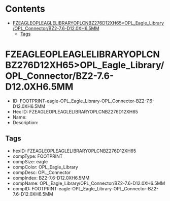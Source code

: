 



Contents
========

* [FZEAGLEOPLEAGLELIBRARYOPLCNBZ276D12XH65>OPL_Eagle_Library/OPL_Connector/BZ2-7.6-D12.0XH6.5MM](#fzeagleopleaglelibraryoplcnbz276d12xh65opl_eagle_libraryopl_connectorbz2-76-d120xh65mm)
	* [Tags](#tags)

# FZEAGLEOPLEAGLELIBRARYOPLCNBZ276D12XH65>OPL_Eagle_Library/OPL_Connector/BZ2-7.6-D12.0XH6.5MM

- ID: FOOTPRINT-eagle-OPL_Eagle_Library-OPL_Connector-BZ2-7.6-D12.0XH6.5MM
- Hex ID: FZEAGLEOPLEAGLELIBRARYOPLCNBZ276D12XH65
- Name: 
- Description: 

## Tags

- hexID: FZEAGLEOPLEAGLELIBRARYOPLCNBZ276D12XH65
- oompType: FOOTPRINT
- oompSize: eagle
- oompColor: OPL_Eagle_Library
- oompDesc: OPL_Connector
- oompIndex: BZ2-7.6-D12.0XH6.5MM
- oompName: OPL_Eagle_Library/OPL_Connector/BZ2-7.6-D12.0XH6.5MM
- oompID: FOOTPRINT-eagle-OPL_Eagle_Library-OPL_Connector-BZ2-7.6-D12.0XH6.5MM
